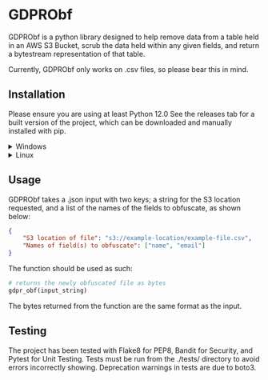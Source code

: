 # GDPRObf
GDPRObf is a python library designed to help remove data from a table held in an AWS S3 Bucket, scrub the data held within any given fields, and return a bytestream representation of that table.

Currently, GDPRObf only works on .csv files, so please bear this in mind.
## Installation
Please ensure you are using at least Python 12.0
See the releases tab for a built version of the project, which can be downloaded and manually installed with pip.
<details>
<summary> Windows </summary>

```console
py -m pip install ./downloads/
```
</details>

<details>
<summary> Linux </summary>

```console
python3 -m pip install ./downloads/
```
</details>


## Usage
GDPRObf takes a .json input with two keys; a string for the S3 location requested, and a list of the names of the fields to obfuscate, as shown below:
```json
{
    "S3 location of file": "s3://example-location/example-file.csv",
    "Names of field(s) to obfuscate": ["name", "email"]
}
```
The function should be used as such:
```python
# returns the newly obfuscated file as bytes
gdpr_obf(input_string)
```
The bytes returned from the function are the same format as the input.

## Testing
The project has been tested with Flake8 for PEP8, Bandit for Security, and Pytest for Unit Testing.
Tests must be run from the ./tests/ directory to avoid errors incorrectly showing. Deprecation warnings in tests are due to boto3.